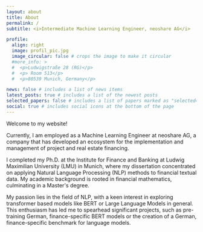 ```yaml
---
layout: about
title: About
permalink: /
subtitle: <i>Intermediate Machine Learning Engineer, neoshare AG</i>

profile:
  align: right
  image: profil_pic.jpg
  image_circular: false # crops the image to make it circular
  #more_info: >
  #  <p>Ludwigstraße 28 (RG)</p>
  #  <p> Room 513</p>
  #  <p>80539 Munich, Germany</p>

news: false # includes a list of news items
latest_posts: true # includes a list of the newest posts
selected_papers: false # includes a list of papers marked as "selected={true}"
social: true # includes social icons at the bottom of the page
---
```


Welcome to my website!

Currently, I am employed as a Machine Learning Engineer at neoshare AG, a company that has developed an ecosystem for the implementation and management of project and real estate financing.

I completed my Ph.D. at the Institute for Finance and Banking at Ludwig Maximilian University (LMU) in Munich, where my dissertation concentrated on applying Natural Language Processing (NLP) methods to financial textual data. My academic background is rooted in financial mathematics, culminating in a Master's degree.

My passion lies in the field of NLP, with a keen interest in exploring transformer based models like BERT or Large Language Models in general. This enthusiasm has led me to spearhead significant projects, such as pre-training German, finance-specific BERT models or the creation of a German, finance-specific benchmark for language models.
